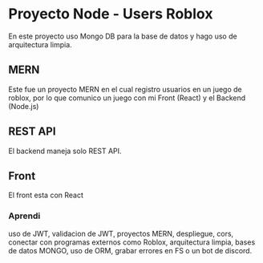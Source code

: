 # Proyecto Node - Users Roblox

En este proyecto uso Mongo DB para la base de datos y hago uso de arquitectura limpia.

## MERN
Este fue un proyecto MERN en el cual registro usuarios en un juego de roblox, por lo que comunico un juego con mi Front (React) y el Backend (Node.js)

## REST API
El backend maneja solo REST API.

## Front
El front esta con React


### Aprendi
uso de JWT, validacion de JWT, proyectos MERN, despliegue, cors, conectar con programas externos como Roblox, arquitectura limpia, bases de datos MONGO, uso de ORM, grabar errores en FS o un bot de discord.